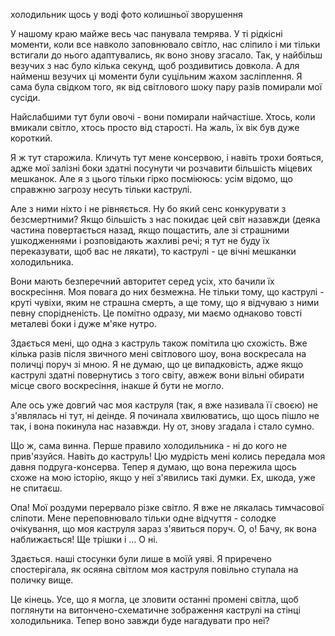 холодильник
щось у воді
фото колишньої
зворушення


У нашому краю майже весь час панувала темрява. У ті рідкісні моменти, коли все навколо заповнювало світло, нас сліпило і ми тільки встигали до нього адаптувались, як воно знову згасало. Так, у найбільш везучих з нас було кілька секунд, щоб роздивитись довкола. А для найменш везучих ці моменти були суцільним жахом засліплення. Я сама була свідком того, як від світлового шоку пару разів помирали мої сусіди.

Найслабшими тут були овочі - вони помирали найчастіше. Хтось, коли вмикали світло, хтось просто від старості. На жаль, їх вік був дуже короткий.

Я ж тут старожила. Кличуть тут мене консервою, і навіть трохи бояться, адже мої залізні боки здатні посунути чи розчавити більшість міцевих мешканок. Але я з цього тільки гірко посміююсь: усім відомо, що справжню загрозу несуть тільки каструлі.

Але з ними ніхто і не рівняється. Ну бо який сенс конкурувати з безсмертними? Якщо більшість з нас покидає цей світ назавжди (деяка частина повертається назад, якщо пощастить, але зі страшними ушкодженнями і розповідають жахливі речі; я тут не буду їх переказувати, щоб вас не лякати), то каструлі - це вічні мешканки холодильника.

Вони мають безперечний авторитет серед усіх, хто бачили їх воскресіння. Моя повага до них безмежна. Не тільки тому, що каструлі - круті чувіхи, яким не страшна смерть, а ще тому, що я відчуваю з ними певну спорідненість. Це помітно одразу, ми маємо однаково товсті металеві боки і дуже м'яке нутро.

Здається мені, що одна з каструль також помітила цю схожість. Вже кілька разів після звичного мені світлового шоу, вона воскресала на поличці поруч зі мною. Я не думаю, що це випадковість, адже якщо каструлі здатні повернутись з того світу, авжеж вони вільні обирати місце свого воскресіння, інакше й бути не могло.

Але ось уже довгий час моя каструля (так, я вже називала її своєю) не з'являлась ні тут, ні деінде. Я починала хвилюватись, що щось пішло не так, і вона покинула нас назавжди. Ну от, знову згадала і стало сумно.

Що ж, сама винна. Перше правило холодильника - ні до кого не прив'язуйся. Навіть до каструль! Цю мудрість мені колись передала моя давня подруга-консерва. Тепер я думаю, що вона пережила щось схоже на мою історію, якщо у неї з'явились такі думки. Ех, шкода, уже не спитаєш.

Опа! Мої роздуми перервало різке світло. Я вже не лякалась тимчасової сліпоти. Мене переповнювало тільки одне відчуття - солодке очікування, що моя каструля зараз з'явиться поруч. О, о! Бачу, як вона наближається! Ще трішки і ... О ні.

Здається. наші стосунки були лише в моїй уяві. Я приречено спостерігала, як осяяна світлом моя каструля повільно ступала на поличку вище.

Це кінець. Усе, що я могла, це зловити останні промені світла, щоб поглянути на витончено-схематичне зображення каструлі на стінці холодильника. Тепер воно завжди буде нагадувати про неї?

